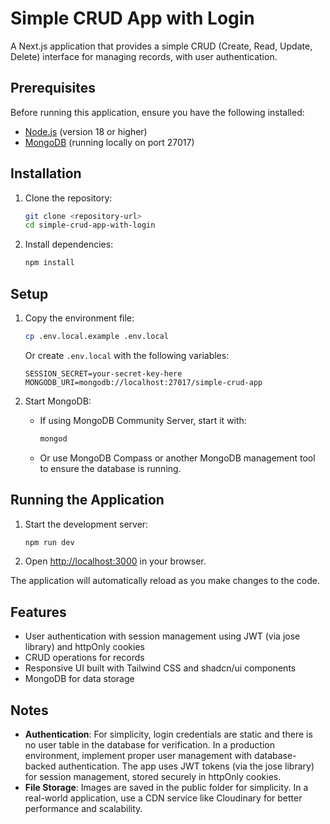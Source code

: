 # Simple CRUD App with Login

A Next.js application that provides a simple CRUD (Create, Read, Update, Delete) interface for managing records, with user authentication.

## Prerequisites

Before running this application, ensure you have the following installed:

- [Node.js](https://nodejs.org/) (version 18 or higher)
- [MongoDB](https://www.mongodb.com/) (running locally on port 27017)

## Installation

1. Clone the repository:

   ```bash
   git clone <repository-url>
   cd simple-crud-app-with-login
   ```

2. Install dependencies:
   ```bash
   npm install
   ```

## Setup

1. Copy the environment file:

   ```bash
   cp .env.local.example .env.local
   ```

   Or create `.env.local` with the following variables:

   ```
   SESSION_SECRET=your-secret-key-here
   MONGODB_URI=mongodb://localhost:27017/simple-crud-app
   ```

2. Start MongoDB:
   - If using MongoDB Community Server, start it with:
     ```bash
     mongod
     ```
   - Or use MongoDB Compass or another MongoDB management tool to ensure the database is running.

## Running the Application

1. Start the development server:

   ```bash
   npm run dev
   ```

2. Open [http://localhost:3000](http://localhost:3000) in your browser.

The application will automatically reload as you make changes to the code.

## Features

- User authentication with session management using JWT (via jose library) and httpOnly cookies
- CRUD operations for records
- Responsive UI built with Tailwind CSS and shadcn/ui components
- MongoDB for data storage

## Notes

- **Authentication**: For simplicity, login credentials are static and there is no user table in the database for verification. In a production environment, implement proper user management with database-backed authentication. The app uses JWT tokens (via the jose library) for session management, stored securely in httpOnly cookies.
- **File Storage**: Images are saved in the public folder for simplicity. In a real-world application, use a CDN service like Cloudinary for better performance and scalability.
